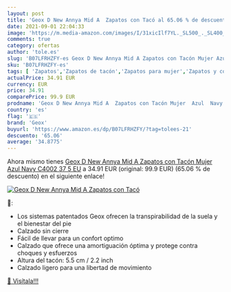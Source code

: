 ```yaml
---
layout: post
title: 'Geox D New Annya Mid A  Zapatos con Tacó al 65.06 % de descuento'
date: 2021-09-01 22:04:33
image: 'https://m.media-amazon.com/images/I/31xicIlf7YL._SL500_._SL400_.jpg'
comments: true
category: ofertas
author: 'tole.es'
slug: 'B07LFRHZFY-es Geox D New Annya Mid A Zapatos con Tacón Mujer Azul Navy...'
sku: 'B07LFRHZFY-es'
tags: [ 'Zapatos','Zapatos de tacón','Zapatos para mujer','Zapatos y complementos','geox','zapatos', ]
actualPrice: 34.91 EUR
currency: EUR
price: 34.91
comparePrice: 99.9 EUR
prodname: 'Geox D New Annya Mid A  Zapatos con Tacón Mujer  Azul  Navy C4002   37 5 EU'
country: 'es'
flag: '🇪🇸'
brand: 'Geox'
buyurl: 'https://www.amazon.es/dp/B07LFRHZFY/?tag=tolees-21'
descuento: '65.06'
average: '34.8775'
---
```


Ahora mismo tienes [Geox D New Annya Mid A  Zapatos con Tacón Mujer  Azul  Navy C4002   37 5 EU](https://www.amazon.es/dp/B07LFRHZFY/?tag=tolees-21) a 34.91 EUR (original: 99.9 EUR) (65.06 %  de descuento) en el siguiente enlace!

[![Geox D New Annya Mid A  Zapatos con Tacó](https://m.media-amazon.com/images/I/31xicIlf7YL._SL500_._SL400_.jpg)](https://www.amazon.es/dp/B07LFRHZFY/?tag=tolees-21)

🔎:

- Los sistemas patentados Geox ofrecen la transpirabilidad de la suela y el bienestar del pie
- Calzado sin cierre
- Fácil de llevar para un confort optimo
- Calzado que ofrece una amortiguación óptima y protege contra choques y esfuerzos
- Altura del tacón: 5.5 cm / 2.2 inch
- Calzado ligero para una libertad de movimiento

[🛒 Visítala!!!](https://www.amazon.es/dp/B07LFRHZFY/?tag=tolees-21)
